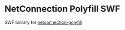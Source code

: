 # NetConnection Polyfill SWF

SWF binrary for [netconnection-polyfill](https://github.com/cladera/netconnection-polyfill.git)